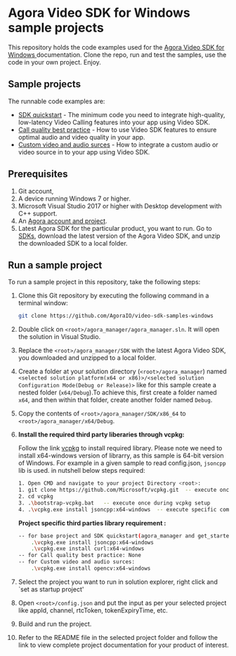 # Agora Video SDK for Windows sample projects

This repository holds the code examples used for the [Agora Video SDK for Windows ](https://docs.agora.io/en/video-calling/get-started/get-started-sdk?platform=windows) documentation. Clone the repo, run and test the samples, use the code in your own project. Enjoy.

## Sample projects

The runnable code examples are:

- [SDK quickstart](./get_started/) - The minimum code you need to integrate high-quality, low-latency Video Calling features into your app using Video SDK.
- [Call quality best practice](./call_quality/) - How to use Video SDK features to ensure optimal audio and video quality in your app. 
- [Custom video and audio surces](./custom_audio_and_video/) - How to integrate a custom audio or video source in to your app using Video SDK.

## Prerequisites
1. Git account,
1. A device running Windows 7 or higher.
1. Microsoft Visual Studio 2017 or higher with Desktop development with C++ support.
1. An [Agora account and project](https://console.agora.io/projects).
1. Latest Agora SDK for the particular product, you want to run.  Go to [SDKs](https://docs.agora.io/en/sdks?platform=windows), download the latest version of the Agora Video SDK, and unzip the downloaded SDK to a local folder.  

## Run a sample project

To run a sample project in this repository, take the following steps:

1. Clone this Git repository by executing the following command in a terminal window:
    ```bash
    git clone https://github.com/AgoraIO/video-sdk-samples-windows
    ```
2. Double click on `<root>/agora_manager/agora_manager.sln`. It will open the solution in Visual Studio.
3. Replace the `<root>/agora_manager/SDK` with the latest Agora Video SDK, you downloaded and unzipped to a local folder.
4. Create a folder at your solution directory (`<root>/agora_manager`) named `<selected solution platform(x64 or x86)>/<selected solution Configuration Mode(Debug or Release)>` like for this sample create a nested folder (`x64/Debug`).To achieve this, first create a folder named `x64`, and then within that folder, create another folder named `Debug`.
5. Copy the contents of `<root>/agora_manager/SDK/x86_64` to  `<root>/agora_manager/x64/Debug`.
6. **Install the required third party liberaries through vcpkg:**

	Follow the link [vcpkg](https://vcpkg.io/en/getting-started) to install required library. Please note we need to install x64-windows version of librarry, as this sample is 64-bit version of Windows. For example in a given sample to read config.json, `jsoncpp` lib is used. in nutshell below steps required:
	 ```bash
	 1. Open CMD and navigate to your project Directory <root>:
	 1. git clone https://github.com/Microsoft/vcpkg.git  -- execute once during vcpkg setup
	 2. cd vcpkg
	 3. .\bootstrap-vcpkg.bat   -- execute once during vcpkg setup
	 4. .\vcpkg.exe install jsoncpp:x64-windows  -- execute specific command for each specific liberary (project specific third parties installation vcpkg commands given below)
	 ```
	**Project specific third parties library requirement :**
	
	```bash
	-- for base project and SDK quickstart(agora_manager and get_started):
		.\vcpkg.exe install jsoncpp:x64-windows
		.\vcpkg.exe install curl:x64-windows
	-- for Call quality best practice: None
	-- for Custom video and audio surces:
		.\vcpkg.exe install opencv:x64-windows
	```
7. Select the project you want to run in solution explorer, right click and `set as startup project'
8. Open `<root>/config.json` and put the input as per your selected project like appId, channel, rtcToken, tokenExpiryTime, etc.
9. Build and run the project.
10. Refer to the README file in the selected project folder and follow the link to view complete project documentation for your product of interest.

